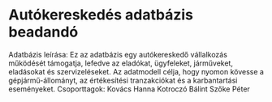 # Autókereskedés adatbázis beadandó
Adatbázis leírása:
Ez az adatbázis egy autókereskedő vállalkozás működését támogatja, lefedve az eladókat, ügyfeleket, járműveket, eladásokat és szervizeléseket. Az adatmodell célja, hogy nyomon kövesse a gépjármű-állományt, az értékesítési tranzakciókat és a karbantartási eseményeket.
Csoporttagok: 
Kovács Hanna
Kotroczó Bálint
Szőke Péter
